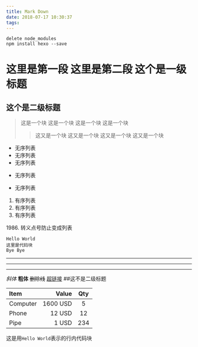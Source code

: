 ```yaml
---
title: Mark Down
date: 2018-07-17 10:30:37
tags:
---
```


	delete node_modules
	npm install hexo --save

这里是第一段
这里是第二段
这个是一级标题
===
这个是二级标题
---
>这是一个块
这是一个块
这是一个块
这是一个块
>>这又是一个块
这又是一个块
这又是一个块
这又是一个块

- 无序列表
- 无序列表
- 无序列表
+ 无序列表
* 无序列表

1. 有序列表
1. 有序列表
1. 有序列表

1986\. 转义点号防止变成列表

    Hello World
    这里是代码块
    Bye Bye

***
---
___

*斜体*
**粗体**
~~删除线~~
[超链接](http://www.google.cn/)
\##这不是二级标题

| Item     | Value     | Qty   |
| :------- | --------: | :---: |
| Computer | 1600 USD  | 5     |
| Phone    | 12 USD    | 12    |
| Pipe     | 1 USD     | 234   |

这是用```Hello World```表示的行内代码块